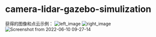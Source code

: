 # camera-lidar-gazebo-simulization

获得的图像和点云示例：
![left_image](https://user-images.githubusercontent.com/26436149/172971733-8d155ff3-e0c6-410c-af29-41f38cbd020b.png)
![right_image](https://user-images.githubusercontent.com/26436149/172971780-ef9e6f77-9800-46f7-a315-47d9075abb9f.png)
![Screenshot from 2022-06-10 09-27-14](https://user-images.githubusercontent.com/26436149/172971875-5aad45b9-c1f8-49ba-8a5e-866cdb245e55.png)
